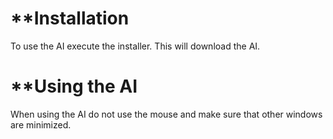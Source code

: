 # **Installation

To use the AI execute the installer. This will download the AI.


# **Using the AI

When using the AI do not use the mouse and make sure that other windows are minimized.
